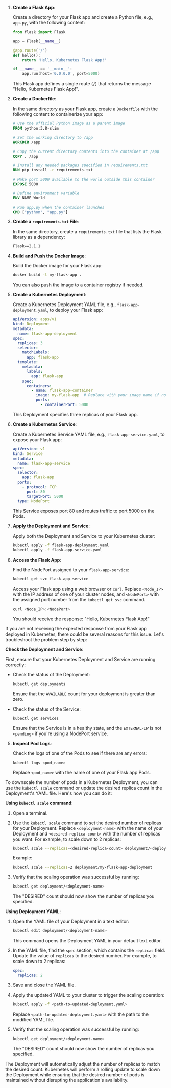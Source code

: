 1. **Create a Flask App**:

   Create a directory for your Flask app and create a Python file, e.g., `app.py`, with the following content:

   ```python
   from flask import Flask

   app = Flask(__name__)

   @app.route('/')
   def hello():
       return 'Hello, Kubernetes Flask App!'

   if __name__ == '__main__':
       app.run(host='0.0.0.0', port=5000)
   ```

   This Flask app defines a single route (`/`) that returns the message "Hello, Kubernetes Flask App!".

2. **Create a Dockerfile**:

   In the same directory as your Flask app, create a `Dockerfile` with the following content to containerize your app:

   ```Dockerfile
   # Use the official Python image as a parent image
   FROM python:3.8-slim

   # Set the working directory to /app
   WORKDIR /app

   # Copy the current directory contents into the container at /app
   COPY . /app

   # Install any needed packages specified in requirements.txt
   RUN pip install -r requirements.txt

   # Make port 5000 available to the world outside this container
   EXPOSE 5000

   # Define environment variable
   ENV NAME World

   # Run app.py when the container launches
   CMD ["python", "app.py"]
   ```

3. **Create a `requirements.txt` File**:

   In the same directory, create a `requirements.txt` file that lists the Flask library as a dependency:

   ```
   Flask==2.1.1
   ```

4. **Build and Push the Docker Image**:

   Build the Docker image for your Flask app:

   ```bash
   docker build -t my-flask-app .
   ```

   You can also push the image to a container registry if needed.

5. **Create a Kubernetes Deployment**:

   Create a Kubernetes Deployment YAML file, e.g., `flask-app-deployment.yaml`, to deploy your Flask app:

   ```yaml
   apiVersion: apps/v1
   kind: Deployment
   metadata:
     name: flask-app-deployment
   spec:
     replicas: 3
     selector:
       matchLabels:
         app: flask-app
     template:
       metadata:
         labels:
           app: flask-app
       spec:
         containers:
           - name: flask-app-container
             image: my-flask-app  # Replace with your image name if not using a remote registry
             ports:
               - containerPort: 5000
   ```

   This Deployment specifies three replicas of your Flask app.

6. **Create a Kubernetes Service**:

   Create a Kubernetes Service YAML file, e.g., `flask-app-service.yaml`, to expose your Flask app:

   ```yaml
   apiVersion: v1
   kind: Service
   metadata:
     name: flask-app-service
   spec:
     selector:
       app: flask-app
     ports:
       - protocol: TCP
         port: 80
         targetPort: 5000
     type: NodePort
   ```

   This Service exposes port 80 and routes traffic to port 5000 on the Pods.

7. **Apply the Deployment and Service**:

   Apply both the Deployment and Service to your Kubernetes cluster:

   ```bash
   kubectl apply -f flask-app-deployment.yaml
   kubectl apply -f flask-app-service.yaml
   ```

8. **Access the Flask App**:

   Find the NodePort assigned to your `flask-app-service`:

   ```bash
   kubectl get svc flask-app-service
   ```

   Access your Flask app using a web browser or `curl`. Replace `<Node_IP>` with the IP address of one of your cluster nodes, and `<NodePort>` with the assigned port number from the `kubectl get svc` command.

   ```bash
   curl <Node_IP>:<NodePort>
   ```

   You should receive the response: "Hello, Kubernetes Flask App!"

If you are not receiving the expected response from your Flask app deployed in Kubernetes, there could be several reasons for this issue. Let's troubleshoot the problem step by step:

**Check the Deployment and Service**:

   First, ensure that your Kubernetes Deployment and Service are running correctly:

   - Check the status of the Deployment:

     ```bash
     kubectl get deployments
     ```

     Ensure that the `AVAILABLE` count for your deployment is greater than zero.

   - Check the status of the Service:

     ```bash
     kubectl get services
     ```

     Ensure that the Service is in a healthy state, and the `EXTERNAL-IP` is not `<pending>` if you're using a NodePort service.


5. **Inspect Pod Logs**:

   Check the logs of one of the Pods to see if there are any errors:

   ```bash
   kubectl logs <pod_name>
   ```

   Replace `<pod_name>` with the name of one of your Flask app Pods.

To downscale the number of pods in a Kubernetes Deployment, you can use the `kubectl scale` command or update the desired replica count in the Deployment's YAML file. Here's how you can do it:

**Using `kubectl scale` command**:

1. Open a terminal.

2. Use the `kubectl scale` command to set the desired number of replicas for your Deployment. Replace `<deployment-name>` with the name of your Deployment and `<desired-replica-count>` with the number of replicas you want. For example, to scale down to 2 replicas:

   ```bash
   kubectl scale --replicas=<desired-replica-count> deployment/<deployment-name>
   ```

   Example:

   ```bash
   kubectl scale --replicas=2 deployment/my-flask-app-deployment
   ```

3. Verify that the scaling operation was successful by running:

   ```bash
   kubectl get deployment/<deployment-name>
   ```

   The "DESIRED" count should now show the number of replicas you specified.

**Using Deployment YAML**:

1. Open the YAML file of your Deployment in a text editor:

   ```bash
   kubectl edit deployment/<deployment-name>
   ```

   This command opens the Deployment YAML in your default text editor.

2. In the YAML file, find the `spec` section, which contains the `replicas` field. Update the value of `replicas` to the desired number. For example, to scale down to 2 replicas:

   ```yaml
   spec:
     replicas: 2
   ```

3. Save and close the YAML file.

4. Apply the updated YAML to your cluster to trigger the scaling operation:

   ```bash
   kubectl apply -f <path-to-updated-deployment.yaml>
   ```

   Replace `<path-to-updated-deployment.yaml>` with the path to the modified YAML file.

5. Verify that the scaling operation was successful by running:

   ```bash
   kubectl get deployment/<deployment-name>
   ```

   The "DESIRED" count should now show the number of replicas you specified.

The Deployment will automatically adjust the number of replicas to match the desired count. Kubernetes will perform a rolling update to scale down the Deployment while ensuring that the desired number of pods is maintained without disrupting the application's availability.
